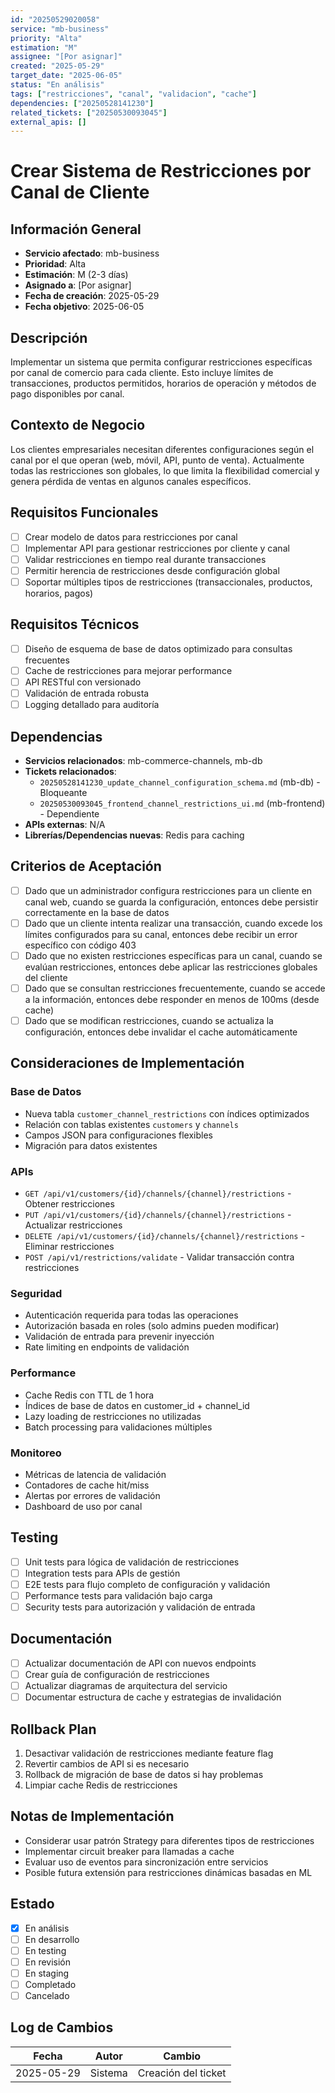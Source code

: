 ```yaml
---
id: "20250529020058"
service: "mb-business"
priority: "Alta"
estimation: "M"
assignee: "[Por asignar]"
created: "2025-05-29"
target_date: "2025-06-05"
status: "En análisis"
tags: ["restricciones", "canal", "validacion", "cache"]
dependencies: ["20250528141230"]
related_tickets: ["20250530093045"]
external_apis: []
---
```


# Crear Sistema de Restricciones por Canal de Cliente

## Información General
- **Servicio afectado**: mb-business
- **Prioridad**: Alta
- **Estimación**: M (2-3 días)
- **Asignado a**: [Por asignar]
- **Fecha de creación**: 2025-05-29
- **Fecha objetivo**: 2025-06-05

## Descripción
Implementar un sistema que permita configurar restricciones específicas por canal de comercio para cada cliente. Esto incluye límites de transacciones, productos permitidos, horarios de operación y métodos de pago disponibles por canal.

## Contexto de Negocio
Los clientes empresariales necesitan diferentes configuraciones según el canal por el que operan (web, móvil, API, punto de venta). Actualmente todas las restricciones son globales, lo que limita la flexibilidad comercial y genera pérdida de ventas en algunos canales específicos.

## Requisitos Funcionales
- [ ] Crear modelo de datos para restricciones por canal
- [ ] Implementar API para gestionar restricciones por cliente y canal
- [ ] Validar restricciones en tiempo real durante transacciones
- [ ] Permitir herencia de restricciones desde configuración global
- [ ] Soportar múltiples tipos de restricciones (transaccionales, productos, horarios, pagos)

## Requisitos Técnicos
- [ ] Diseño de esquema de base de datos optimizado para consultas frecuentes
- [ ] Cache de restricciones para mejorar performance
- [ ] API RESTful con versionado
- [ ] Validación de entrada robusta
- [ ] Logging detallado para auditoría

## Dependencias
- **Servicios relacionados**: mb-commerce-channels, mb-db
- **Tickets relacionados**: 
  - `20250528141230_update_channel_configuration_schema.md` (mb-db) - Bloqueante
  - `20250530093045_frontend_channel_restrictions_ui.md` (mb-frontend) - Dependiente
- **APIs externas**: N/A
- **Librerías/Dependencias nuevas**: Redis para caching

## Criterios de Aceptación
- [ ] Dado que un administrador configura restricciones para un cliente en canal web, cuando se guarda la configuración, entonces debe persistir correctamente en la base de datos
- [ ] Dado que un cliente intenta realizar una transacción, cuando excede los límites configurados para su canal, entonces debe recibir un error específico con código 403
- [ ] Dado que no existen restricciones específicas para un canal, cuando se evalúan restricciones, entonces debe aplicar las restricciones globales del cliente
- [ ] Dado que se consultan restricciones frecuentemente, cuando se accede a la información, entonces debe responder en menos de 100ms (desde cache)
- [ ] Dado que se modifican restricciones, cuando se actualiza la configuración, entonces debe invalidar el cache automáticamente

## Consideraciones de Implementación

### Base de Datos
- Nueva tabla `customer_channel_restrictions` con índices optimizados
- Relación con tablas existentes `customers` y `channels`
- Campos JSON para configuraciones flexibles
- Migración para datos existentes

### APIs
- `GET /api/v1/customers/{id}/channels/{channel}/restrictions` - Obtener restricciones
- `PUT /api/v1/customers/{id}/channels/{channel}/restrictions` - Actualizar restricciones
- `DELETE /api/v1/customers/{id}/channels/{channel}/restrictions` - Eliminar restricciones
- `POST /api/v1/restrictions/validate` - Validar transacción contra restricciones

### Seguridad
- Autenticación requerida para todas las operaciones
- Autorización basada en roles (solo admins pueden modificar)
- Validación de entrada para prevenir inyección
- Rate limiting en endpoints de validación

### Performance
- Cache Redis con TTL de 1 hora
- Índices de base de datos en customer_id + channel_id
- Lazy loading de restricciones no utilizadas
- Batch processing para validaciones múltiples

### Monitoreo
- Métricas de latencia de validación
- Contadores de cache hit/miss
- Alertas por errores de validación
- Dashboard de uso por canal

## Testing
- [ ] Unit tests para lógica de validación de restricciones
- [ ] Integration tests para APIs de gestión
- [ ] E2E tests para flujo completo de configuración y validación
- [ ] Performance tests para validación bajo carga
- [ ] Security tests para autorización y validación de entrada

## Documentación
- [ ] Actualizar documentación de API con nuevos endpoints
- [ ] Crear guía de configuración de restricciones
- [ ] Actualizar diagramas de arquitectura del servicio
- [ ] Documentar estructura de cache y estrategias de invalidación

## Rollback Plan
1. Desactivar validación de restricciones mediante feature flag
2. Revertir cambios de API si es necesario
3. Rollback de migración de base de datos si hay problemas
4. Limpiar cache Redis de restricciones

## Notas de Implementación
- Considerar usar patrón Strategy para diferentes tipos de restricciones
- Implementar circuit breaker para llamadas a cache
- Evaluar uso de eventos para sincronización entre servicios
- Posible futura extensión para restricciones dinámicas basadas en ML

## Estado
- [x] En análisis
- [ ] En desarrollo
- [ ] En testing
- [ ] En revisión
- [ ] En staging
- [ ] Completado
- [ ] Cancelado

## Log de Cambios
| Fecha | Autor | Cambio |
|-------|-------|--------|
| 2025-05-29 | Sistema | Creación del ticket | 